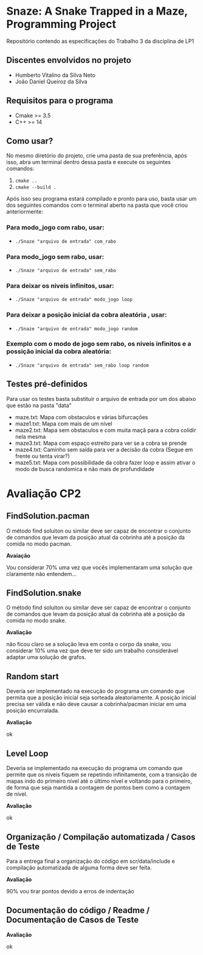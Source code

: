 # Snaze: A Snake Trapped in a Maze, Programming Project
 Repositório contendo as especificações do Trabalho 3 da disciplina de LP1

## Discentes envolvidos no projeto
- Humberto Vitalino da Silva Neto
- João Daniel Queiroz da Silva

## Requisitos para o programa
- Cmake >= 3.5
- C++ >= 14

## Como usar?

No mesmo diretório do projeto, crie uma pasta de sua preferência, após isso, abra um terminal dentro dessa pasta e execute os seguintes comandos:

1. `cmake ..`
2. `cmake --build .`

Após isso seu programa estará compilado e pronto para uso, basta usar um dos seguintes comandos com o terminal aberto na pasta que você criou anteriormente:

### Para modo_jogo com rabo, usar:

- `./Snaze "arquivo de entrada" com_rabo`

### Para modo_jogo sem rabo, usar:

- `./Snaze "arquivo de entrada" sem_rabo`

### Para deixar os niveis infinitos, usar:

- `./Snaze "arquivo de entrada" modo_jogo loop` 

### Para deixar a posição inicial da cobra aleatória , usar:

- `./Snaze "arquivo de entrada" modo_jogo random` 

### Exemplo com o modo de jogo sem rabo, os niveis infinitos e a possição inicial da cobra aleatória:

- `./Snaze "arquivo de entrada" sem_rabo loop random` 

## Testes pré-definidos
Para usar os testes basta substituir o arquivo de entrada por um dos abaixo que estão na pasta "data"

- maze.txt: Mapa com obstaculos e várias bifurcações
- maze1.txt: Mapa com mais de um nível
- maze2.txt: Mapa sem obstaculos e com muita maçã para a cobra colidir nela mesma
- maze3.txt: Mapa com espaço estreito para ver se a cobra se prende
- maze4.txt: Caminho sem saída para ver a decisão da cobra (Segue em frente ou tenta virar?)
- maze5.txt: Mapa com possibilidade da cobra fazer loop e assim ativar o modo de busca randomica e não mais de profundidade 

# Avaliação CP2

## FindSolution.pacman

O método find soluiton ou similar deve ser capaz de encontrar o conjunto de comandos que levam da posição atual da cobrinha até a posição da comida no modo pacman.

**Avaiação**

Vou considerar 70% uma vez que vocês implementaram uma solução que claramente não entendem...

## FindSolution.snake

O método find soluiton ou similar deve ser capaz de encontrar o conjunto de comandos que levam da posição atual da cobrinha até a posição da comida no modo snake.

**Avaliação**

não ficou claro se a solução leva em conta o corpo da snake, vou considerar 10% uma vez que deve ter sido um trabalho considerável adaptar uma solução de grafos.

## Random start

Deveria ser implementado na execução do programa um comando que permita que a posição inicial seja sorteada aleatoriamente. A posição inicial precisa ser válida e não deve causar a cobrinha/pacman iniciar em uma posição encurralada.

**Avaliação**

ok

## Level Loop

Deveria se implementado na execução do programa um comando que permite que os níveis fiquem se repetindo infinitamente, com a transição de mapas indo do primeiro nível até o último nível e voltando para o primeiro, de forma que seja mantida a contagem de pontos bem como a contagem de nível.

**Avaliação**

ok

## Organização / Compilação automatizada / Casos de Teste

Para a entrega final a organização do código em scr/data/include e compilação automatizada de alguma forma deve ser feita.

**Avaliação**

90% vou tirar pontos devido a erros de indentação

## Documentação do código / Readme / Documentação de Casos de Teste

**Avaliação**

ok